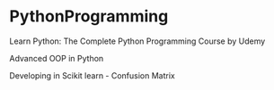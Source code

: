 # PythonProgramming



  Learn Python: The Complete Python Programming Course by Udemy

Advanced OOP in Python

Developing in Scikit learn - Confusion Matrix
  
